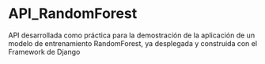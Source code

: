 # API_RandomForest
API desarrollada como práctica para la demostración de la aplicación de un modelo de entrenamiento RandomForest, ya desplegada y construida con el Framework de Django
